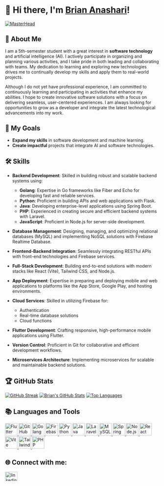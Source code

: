 # 👋 Hi there, I'm [Brian Anashari](https://github.com/brianashari18)!

[![MasterHead](https://media.licdn.com/dms/image/v2/D4D16AQGxL_fsR58kPw/profile-displaybackgroundimage-shrink_350_1400/profile-displaybackgroundimage-shrink_350_1400/0/1669935675296?e=1738800000&v=beta&t=NnJnrmfmxm-_7Cx-NUGAY53kbXsnaemluiSs_Kv0XYU)](https://github.com/brianashari18)

## 🌟 About Me
I am a 5th-semester student with a great interest in **software technology** and artificial intelligence (AI). I actively participate in organizing and planning various activities, and I take pride in both leading and collaborating with teams. My dedication to learning and exploring new technologies drives me to continually develop my skills and apply them to real-world projects.

Although I do not yet have professional experience, I am committed to continuously learning and participating in activities that enhance my abilities. I hope to create innovative software solutions with a focus on delivering seamless, user-centered experiences. I am always looking for opportunities to grow as a developer and integrate the latest technological advancements into my work.

## 🚀 My Goals
- **Expand my skills** in software development and machine learning.
- **Create impactful** projects that integrate AI and software technologies.

## 🛠️ Skills
- **Backend Development**: Skilled in building robust and scalable backend systems using:
  - **Golang**: Expertise in Go frameworks like Fiber and Echo for developing fast and reliable services.
  - **Python**: Proficient in building APIs and web applications with Flask.
  - **Java**: Developing enterprise-level applications using Spring Boot.
  - **PHP**: Experienced in creating secure and efficient backend systems with Laravel.
  - **JavaScript**: Proficient in Node.js for server-side development.

- **Database Management**: Designing, managing, and optimizing relational databases (MySQL) and implementing NoSQL solutions with Firebase Realtime Database.

- **Frontend-Backend Integration**: Seamlessly integrating RESTful APIs with front-end technologies and Firebase services.

- **Full-Stack Development**: Building end-to-end solutions with modern stacks like React (Vite), Tailwind CSS, and Node.js.

- **App Deployment**: Expertise in preparing and deploying mobile and web applications to platforms like the App Store, Google Play, and hosting environments.

- **Cloud Services**: Skilled in utilizing Firebase for:
  - Authentication
  - Real-time database solutions
  - Cloud functions

- **Flutter Development**: Crafting responsive, high-performance mobile applications using Flutter.

- **Version Control**: Proficient in Git for collaborative and efficient development workflows. 

- **Microservices Architecture**: Implementing microservices for scalable and maintainable backend solutions.

## 🏆 GitHub Stats
[![GitHub Streak](https://github-readme-streak-stats.herokuapp.com/?user=brianashari18)](https://git.io/streak-stats)
[![Brian's GitHub Stats](https://github-readme-stats.vercel.app/api?username=brianashari18&show_icons=true&theme=radical)](https://github.com/brianashari18)
[![Top Languages](https://github-readme-stats.vercel.app/api/top-langs/?username=brianashari18&layout=compact&theme=radical)](https://github.com/brianashari18)

## 📚 Languages and Tools
<p align="left"> 
    <a href="https://flutter.dev" target="_blank"> <img src="https://www.vectorlogo.zone/logos/flutterio/flutterio-icon.svg" alt="Flutter" width="40" height="40"/> </a> 
    <a href="https://github.com/" target="_blank"> <img src="https://www.vectorlogo.zone/logos/github/github-icon.svg" alt="GitHub" width="40" height="40"/> </a> 
    <a href="https://golang.org" target="_blank"> <img src="https://www.vectorlogo.zone/logos/golang/golang-icon.svg" alt="Golang" width="40" height="40"/> </a> 
    <a href="https://firebase.google.com/" target="_blank"> <img src="https://www.vectorlogo.zone/logos/firebase/firebase-icon.svg" alt="Firebase" width="40" height="40"/> </a> 
    <a href="https://www.python.org" target="_blank"> <img src="https://www.vectorlogo.zone/logos/python/python-icon.svg" alt="Python" width="40" height="40"/> </a> 
    <a href="https://www.java.com/" target="_blank"> <img src="https://www.vectorlogo.zone/logos/java/java-icon.svg" alt="Java" width="40" height="40"/> </a> 
    <a href="https://laravel.com/" target="_blank"> <img src="https://www.vectorlogo.zone/logos/laravel/laravel-icon.svg" alt="Laravel" width="40" height="40"/> </a> 
    <a href="https://www.mysql.com/" target="_blank"> <img src="https://www.vectorlogo.zone/logos/mysql/mysql-icon.svg" alt="MySQL" width="40" height="40"/> </a> 
    <a href="https://spring.io/projects/spring-boot" target="_blank"> <img src="https://www.vectorlogo.zone/logos/springio/springio-icon.svg" alt="Spring Boot" width="40" height="40"/> </a> 
    <a href="https://nodejs.org/" target="_blank"> <img src="https://www.vectorlogo.zone/logos/nodejs/nodejs-icon.svg" alt="Node.js" width="40" height="40"/> </a> 
    <a href="https://react.dev/" target="_blank"> <img src="https://www.vectorlogo.zone/logos/reactjs/reactjs-icon.svg" alt="React" width="40" height="40"/> </a> 
    <a href="https://vitejs.dev/" target="_blank"> <img src="https://vitejs.dev/logo.svg" alt="Vite" width="40" height="40"/> </a> 
    <a href="https://tailwindcss.com/" target="_blank"> <img src="https://www.vectorlogo.zone/logos/tailwindcss/tailwindcss-icon.svg" alt="Tailwind CSS" width="40" height="40"/> </a> 
    <a href="https://www.php.net/" target="_blank"> <img src="https://www.vectorlogo.zone/logos/php/php-icon.svg" alt="PHP" width="40" height="40"/> </a> 
</p>


## 🌐 Connect with me:
<p align="left">
    <a href="https://www.linkedin.com/in/brian-anashari-099744151/" target="blank">
        <img align="center" src="https://www.vectorlogo.zone/logos/linkedin/linkedin-icon.svg" alt="linkedin" height="30" width="40" />
    </a>
</p>
